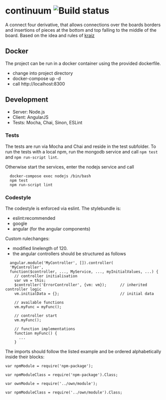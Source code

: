 # continuum ![Build status](https://travis-ci.org/nalch/continuum.svg?branch=master)

A connect four derivative, that allows connections over the boards borders and insertions of pieces at the bottom and top falling to the middle of the board.
Based on the idea and rules of [kraiz](https://github.com/kraiz)


## Docker

The project can be run in a docker container using the provided dockerfile.
- change into project directory
- docker-compose up -d
- call http://localhost:8300

## Development

- Server: Node.js
- Client: AngularJS
- Tests: Mocha, Chai, Sinon, ESLint

### Tests

The tests are run via Mocha and Chai and reside in the test subfolder.
To run the tests with a local npm, run the mongodb service and call `npm test` and `npm run-script lint`.

Otherwise start the services, enter the nodejs service and call
```
  docker-compose exec nodejs /bin/bash
  npm test
  npm run-script lint
```

### Codestyle

The codestyle is enforced via eslint. The stylebundle is:
  - eslint:recommended
  - google
  - angular (for the angular components)

Custom rulechanges:
  - modified linelength of 120.
  - the angular controllers should be structured as follows
```
  angular.module('MyController', []).controller(
  'MyController',
  function($controller, ..., MyService, ..., myInitialValues, ...) {
    // controller initialisation
    var vm = this;
    $controller('ErrorController', {vm: vm});      // inherited controller logic
    vm.initialData = {};                           // initial data

    // available functions
    vm.myFunc = myFunc();

    // controller start
    vm.myFunc();

    // function implementations
    function myFunc() {
      ...
    }
```

The imports should follow the listed example and be ordered alphabetically inside their blocks:
```
var npmModule = require('npm-package');

var npmModuleClass = require('npm-package').Class;

var ownModule = require('../own/module');

var npmModuleClass = require('../own/module').Class;
```
